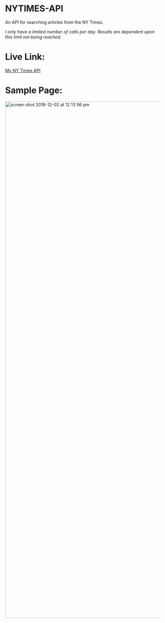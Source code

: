 # NYTIMES-API
An API for searching articles from the NY Times.


_I only have a limited number of calls per day. Results are dependent upon this limit not being reached._

# Live Link:

[My NY Times API](https://nytimes-api.herokuapp.com/#)


# Sample Page:
<img width="1680" alt="screen shot 2016-12-02 at 12 13 56 pm" src="https://cloud.githubusercontent.com/assets/13956201/20845081/dd702afe-b888-11e6-8292-e810be561208.png">

